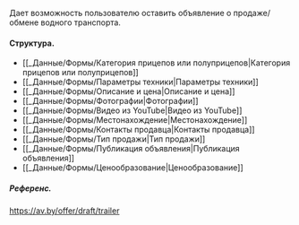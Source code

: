 Дает возможность пользователю оставить объявление о продаже/обмене водного транспорта.
#### Структура.
- [[_Данные/Формы/Категория прицепов или полуприцепов|Категория прицепов или полуприцепов]]
- [[_Данные/Формы/Параметры техники|Параметры техники]]
- [[_Данные/Формы/Описание и цена|Описание и цена]]
- [[_Данные/Формы/Фотографии|Фотографии]]
- [[_Данные/Формы/Видео из YouTube|Видео из YouTube]]
- [[_Данные/Формы/Местонахождение|Местонахождение]]
- [[_Данные/Формы/Контакты продавца|Контакты продавца]]
- [[_Данные/Формы/Тип продажи|Тип продажи]]
- [[_Данные/Формы/Публикация объявления|Публикация объявления]]
- [[_Данные/Формы/Ценообразование|Ценообразование]]
##### Референс.
https://av.by/offer/draft/trailer